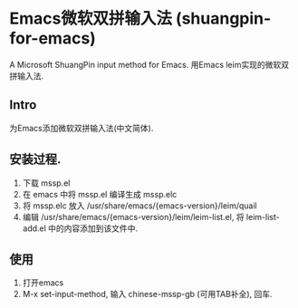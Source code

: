 # Emacs微软双拼输入法 (shuangpin-for-emacs)

A Microsoft ShuangPin input method for Emacs.
用Emacs leim实现的微软双拼输入法.

## Intro

为Emacs添加微软双拼输入法(中文简体).

## 安装过程.

1. 下载 mssp.el
2. 在 emacs 中将 mssp.el 编译生成 mssp.elc
3. 将 mssp.elc 放入 /usr/share/emacs/{emacs-version}/leim/quail
4. 编辑 /usr/share/emacs/{emacs-version}/leim/leim-list.el, 将 leim-list-add.el 中的内容添加到该文件中.

## 使用

1. 打开emacs
2. M-x set-input-method, 输入 chinese-mssp-gb (可用TAB补全), 回车.
